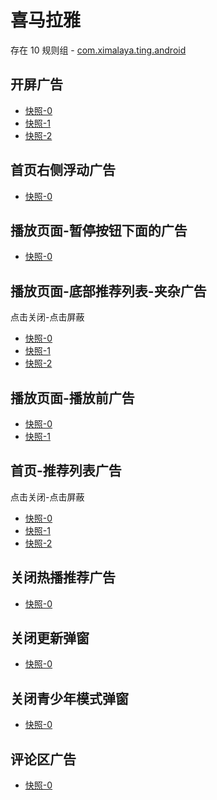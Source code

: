 # 喜马拉雅

存在 10 规则组 - [com.ximalaya.ting.android](/src/apps/com.ximalaya.ting.android.ts)

## 开屏广告

- [快照-0](https://gkd-kit.gitee.io/import/12506207)
- [快照-1](https://gkd-kit.gitee.io/import/12506273)
- [快照-2](https://gkd-kit.gitee.io/import/12877937)

## 首页右侧浮动广告

- [快照-0](https://gkd-kit.gitee.io/import/12472620)

## 播放页面-暂停按钮下面的广告

- [快照-0](https://gkd-kit.gitee.io/import/12506218)

## 播放页面-底部推荐列表-夹杂广告

点击关闭-点击屏蔽

- [快照-0](https://gkd-kit.gitee.io/import/12506269)
- [快照-1](https://gkd-kit.gitee.io/import/12506225)
- [快照-2](https://gkd-kit.gitee.io/import/12701414)

## 播放页面-播放前广告

- [快照-0](https://gkd-kit.gitee.io/import/12506250)
- [快照-1](https://gkd-kit.gitee.io/import/12520626)

## 首页-推荐列表广告

点击关闭-点击屏蔽

- [快照-0](https://gkd-kit.gitee.io/import/12506258)
- [快照-1](https://gkd-kit.gitee.io/import/12506253)
- [快照-2](https://gkd-kit.gitee.io/import/12701374)

## 关闭热播推荐广告

- [快照-0](https://gkd-kit.gitee.io/import/12506270)

## 关闭更新弹窗

- [快照-0](https://gkd-kit.gitee.io/import/12506287)

## 关闭青少年模式弹窗

- [快照-0](https://gkd-kit.gitee.io/import/12506209)

## 评论区广告

- [快照-0](https://gkd-kit.songe.li/import/12869426)
